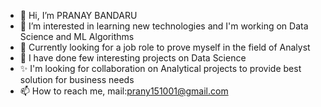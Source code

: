 - 👋 Hi, I’m PRANAY BANDARU
- 👀 I’m interested in learning new technologies and I'm working on Data Science and ML Algorithms
- 🌱 Currently looking for a job role to prove myself in the field of Analyst
- 💞️ I have done few interesting projects on Data Science
- ✨ I'm looking for collaboration on Analytical projects to provide best solution for business needs
- 📫 How to reach me, mail:prany151001@gmail.com

<!---
pranay1516/pranay1516 is a ✨ special ✨ repository because its `README.md` (this file) appears on your GitHub profile.
You can click the Preview link to take a look at your changes.
--->
